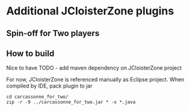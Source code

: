 # Additional JCloisterZone plugins



## Spin-off for Two players


## How to build

Nice to have TODO - add maven dependency on JCloisterZone project

For now, JCloisterZone is referenced manually as Eclipse project.
When compiled by IDE, pack plugin to jar

```
cd carcassonne_for_two/
zip -r -9 ../carcassonne_for_two.jar * -x *.java
```